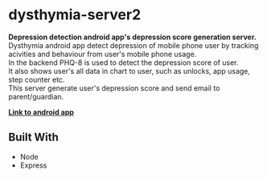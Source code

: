 # dysthymia-server2
**Depression detection android app's depression score generation server.**
</br>
Dysthymia android app detect depression of mobile phone user by tracking acivities and behaviour from user's mobile phone usage.
</br>
In the backend PHQ-8 is used to detect the depression score of user.
</br>
It also shows user's all data in chart to user, such as unlocks, app usage, step counter etc.
</br>
This server generate user's depression score and send email to parent/guardian.

[**Link to android app**](https://github.com/Akkiro45/assets/blob/master/dysthymia/apk/Dysthymia.apk)

## Built With
  * Node
  * Express
